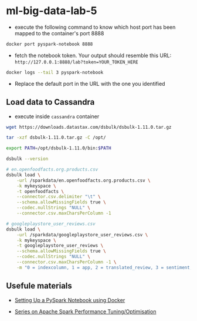 # ml-big-data-lab-5

- execute the following command to know which host port has been mapped to the container's port 8888

```bash
docker port pyspark-notebook 8888
```

- fetch the notebook token. Your output should resemble this URL: `http://127.0.0.1:8888/lab?token=YOUR_TOKEN_HERE`

```bash
docker logs --tail 3 pyspark-notebook
```

- Replace the default port in the URL with the one you identified

## Load data to Cassandra

- execute inside `cassandra` container

```bash
wget https://downloads.datastax.com/dsbulk/dsbulk-1.11.0.tar.gz

tar -xzf dsbulk-1.11.0.tar.gz -C /opt/

export PATH=/opt/dsbulk-1.11.0/bin:$PATH

dsbulk --version

# en.openfoodfacts.org.products.csv
dsbulk load \
    -url /sparkdata/en.openfoodfacts.org.products.csv \
    -k mykeyspace \
    -t openfoodfacts \
    --connector.csv.delimiter "\t" \
    --schema.allowMissingFields true \
    --codec.nullStrings "NULL" \
    --connector.csv.maxCharsPerColumn -1

# googleplaystore_user_reviews.csv
dsbulk load \
    -url /sparkdata/googleplaystore_user_reviews.csv \
    -k mykeyspace \
    -t googleplaystore_user_reviews \
    --schema.allowMissingFields true \
    --codec.nullStrings "NULL" \
    --connector.csv.maxCharsPerColumn -1 \
    -m "0 = indexcolumn, 1 = app, 2 = translated_review, 3 = sentiment, 4 = sentiment_polarity, 5 = sentiment_subjectivity"

```

## Usefule materials

- [Setting Up a PySpark Notebook using Docker](https://datascience.fm/setting-up-a-pyspark-notebook-using-docker/)

- [Series on Apache Spark Performance Tuning/Optimisation](https://www.youtube.com/playlist?list=PLWAuYt0wgRcLCtWzUxNg4BjnYlCZNEVth)
